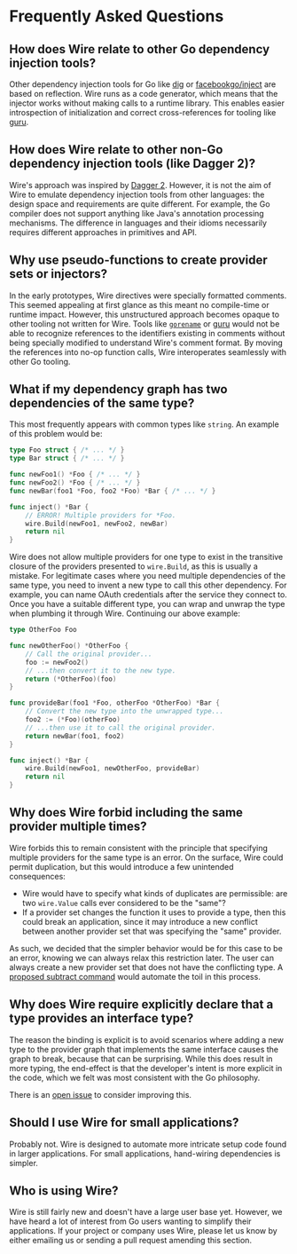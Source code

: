 # Frequently Asked Questions

## How does Wire relate to other Go dependency injection tools?

Other dependency injection tools for Go like [dig][] or [facebookgo/inject][]
are based on reflection. Wire runs as a code generator, which means that the
injector works without making calls to a runtime library. This enables easier
introspection of initialization and correct cross-references for tooling like
[guru][].

[dig]: https://github.com/uber-go/dig
[facebookgo/inject]: https://github.com/facebookgo/inject
[guru]: https://golang.org/s/using-guru

## How does Wire relate to other non-Go dependency injection tools (like Dagger 2)?

Wire's approach was inspired by [Dagger 2][]. However, it is not the aim of Wire
to emulate dependency injection tools from other languages: the design space and
requirements are quite different. For example, the Go compiler does not support
anything like Java's annotation processing mechanisms. The difference in
languages and their idioms necessarily requires different approaches in
primitives and API.

[Dagger 2]: https://google.github.io/dagger/

## Why use pseudo-functions to create provider sets or injectors?

In the early prototypes, Wire directives were specially formatted comments. This
seemed appealing at first glance as this meant no compile-time or runtime
impact. However, this unstructured approach becomes opaque to other tooling not
written for Wire. Tools like [`gorename`][] or [guru][] would not be able to
recognize references to the identifiers existing in comments without being
specially modified to understand Wire's comment format. By moving the references
into no-op function calls, Wire interoperates seamlessly with other Go tooling.

[`gorename`]: https://godoc.org/golang.org/x/tools/cmd/gorename

## What if my dependency graph has two dependencies of the same type?

This most frequently appears with common types like `string`. An example of this
problem would be:

```go
type Foo struct { /* ... */ }
type Bar struct { /* ... */ }

func newFoo1() *Foo { /* ... */ }
func newFoo2() *Foo { /* ... */ }
func newBar(foo1 *Foo, foo2 *Foo) *Bar { /* ... */ }

func inject() *Bar {
	// ERROR! Multiple providers for *Foo.
	wire.Build(newFoo1, newFoo2, newBar)
	return nil
}
```

Wire does not allow multiple providers for one type to exist in the transitive
closure of the providers presented to `wire.Build`, as this is usually a
mistake. For legitimate cases where you need multiple dependencies of the same
type, you need to invent a new type to call this other dependency. For example,
you can name OAuth credentials after the service they connect to. Once you have
a suitable different type, you can wrap and unwrap the type when plumbing it
through Wire. Continuing our above example:

```go
type OtherFoo Foo

func newOtherFoo() *OtherFoo {
	// Call the original provider...
	foo := newFoo2()
	// ...then convert it to the new type.
	return (*OtherFoo)(foo)
}

func provideBar(foo1 *Foo, otherFoo *OtherFoo) *Bar {
	// Convert the new type into the unwrapped type...
	foo2 := (*Foo)(otherFoo)
	// ...then use it to call the original provider.
	return newBar(foo1, foo2)
}

func inject() *Bar {
	wire.Build(newFoo1, newOtherFoo, provideBar)
	return nil
}
```

## Why does Wire forbid including the same provider multiple times?

Wire forbids this to remain consistent with the principle that specifying
multiple providers for the same type is an error. On the surface, Wire could
permit duplication, but this would introduce a few unintended consequences:

-  Wire would have to specify what kinds of duplicates are permissible: are two
   `wire.Value` calls ever considered to be the "same"?
-  If a provider set changes the function it uses to provide a type, then this
   could break an application, since it may introduce a new conflict between
   another provider set that was specifying the "same" provider.

As such, we decided that the simpler behavior would be for this case to be an
error, knowing we can always relax this restriction later. The user can always
create a new provider set that does not have the conflicting type. A [proposed
subtract command][] would automate the toil in this process.

[proposed subtract command]: https://github.com/zeriontech/google-wire/issues/8

## Why does Wire require explicitly declare that a type provides an interface type?

The reason the binding is explicit is to avoid scenarios where adding a new type
to the provider graph that implements the same interface causes the graph to
break, because that can be surprising. While this does result in more typing,
the end-effect is that the developer's intent is more explicit in the code,
which we felt was most consistent with the Go philosophy.

There is an [open issue](https://github.com/zeriontech/google-wire/issues/242) to consider
improving this.

## Should I use Wire for small applications?

Probably not. Wire is designed to automate more intricate setup code found in
larger applications. For small applications, hand-wiring dependencies is
simpler.

## Who is using Wire?

Wire is still fairly new and doesn't have a large user base yet. However, we
have heard a lot of interest from Go users wanting to simplify their
applications. If your project or company uses Wire, please let us know by either
emailing us or sending a pull request amending this section.
